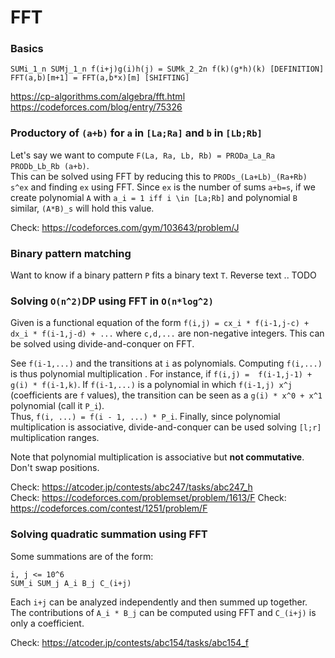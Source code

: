 # FFT

### Basics
```
SUMi_1_n SUMj_1_n f(i+j)g(i)h(j) = SUMk_2_2n f(k)(g*h)(k) [DEFINITION]
FFT(a,b)[m+1] = FFT(a,b*x)[m] [SHIFTING]
```
https://cp-algorithms.com/algebra/fft.html  
https://codeforces.com/blog/entry/75326  

### Productory of `(a+b)` for `a` in `[La;Ra]` and `b` in `[Lb;Rb]`
Let's say we want to compute `F(La, Ra, Lb, Rb) = PRODa_La_Ra PRODb_Lb_Rb (a+b)`.  
This can be solved using FFT by reducing this to `PRODs_(La+Lb)_(Ra+Rb) s^ex` and finding `ex` using FFT.
Since `ex` is the number of sums `a+b=s`, if we create polynomial `A` with `a_i = 1 iff i \in [La;Rb]` and polynomial `B` similar,
`(A*B)_s` will hold this value.
  
Check: https://codeforces.com/gym/103643/problem/J

### Binary pattern matching 
Want to know if a binary pattern `P` fits a binary text `T`. Reverse text .. TODO

### Solving `O(n^2)`DP using FFT in `O(n*log^2)`
Given is a functional equation of the form `f(i,j) = cx_i * f(i-1,j-c) + dx_i * f(i-1,j-d) + ...` where `c,d,...` are non-negative integers. This can be solved using divide-and-conquer on FFT.  

See `f(i-1,...)` and the transitions at `i` as polynomials. Computing `f(i,...)` is thus polynomial multiplication . 
For instance, if `f(i,j) =  f(i-1,j-1) + g(i) * f(i-1,k)`.
If `f(i-1,...)` is a polynomial in which `f(i-1,j) x^j` (coefficients are `f` values), the transition can be seen as a `g(i) * x^0 + x^1` polynomial (call it `P_i`).  
Thus, `f(i, ...) = f(i - 1, ...) * P_i`. 
Finally, since polynomial multiplication is associative, divide-and-conquer can be used solving `[l;r]` multiplication ranges.

Note that polynomial multiplication is associative but **not commutative**. Don't swap positions.

Check: https://atcoder.jp/contests/abc247/tasks/abc247_h  
Check: https://codeforces.com/problemset/problem/1613/F
Check: https://codeforces.com/contest/1251/problem/F

### Solving quadratic summation using FFT
Some summations are of the form:
```
i, j <= 10^6
SUM_i SUM_j A_i B_j C_(i+j)
```
Each `i+j` can be analyzed independently and then summed up together. 
The contributions of `A_i * B_j` can be computed using FFT and `C_(i+j)` is only a coefficient.

Check: https://atcoder.jp/contests/abc154/tasks/abc154_f


